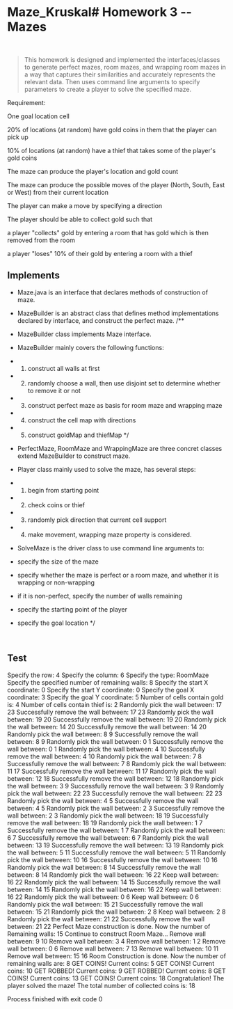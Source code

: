 # Maze_Kruskal# Homework 3 -- Mazes
<br>

> This homework is designed and implemented the interfaces/classes to generate perfect mazes, room mazes, and wrapping room mazes in a way that captures their similarities and accurately represents the relevant data. Then uses command line arguments to specify parameters to create a player to solve the specified maze.

Requirement:

One goal location cell

20% of locations (at random) have gold coins in them that the player can pick up

10% of locations (at random) have a thief that takes some of the player's gold coins

The maze can produce the player's location and gold count

The maze can produce the possible moves of the player (North, South, East or West) from their current location

The player can make a move by specifying a direction

The player should be able to collect gold such that

a player "collects" gold by entering a room that has gold which is then removed from the room

a player "loses" 10% of their gold by entering a room with a thief




## Implements

* Maze.java is an interface that declares methods of construction of maze.

* MazeBuilder is an abstract class that defines method implementations declared by interface, and construct the perfect maze.
/**
 * MazeBuilder class implements Maze interface.
 * MazeBuilder mainly covers the following functions:
 * 1. construct all walls at first
 * 2. randomly choose a wall, then use disjoint set to determine whether to remove it or not
 * 3. construct perfect maze as basis for room maze and wrapping maze
 * 4. construct the cell map with directions
 * 5. construct goldMap and thiefMap
 */

* PerfectMaze, RoomMaze and WrappingMaze are three concret classes extend MazeBuilder to construct maze. 

 * Player class mainly used to solve the maze, has several steps:
 * 1. begin from starting point
 * 2. check coins or thief
 * 3. randomly pick direction that current cell support
 * 4. make movement, wrapping maze property is considered.

 * SolveMaze is the driver class to use command line arguments to:
 * specify the size of the maze
 * specify whether the maze is perfect or a room maze, and whether it is wrapping or non-wrapping
 * if it is non-perfect, specify the number of walls remaining
 * specify the starting point of the player
 * specify the goal location
 */

<br>

## Test
Specify the row: 
4
Specify the column: 
6
Specify the type: 
RoomMaze
Specify the specified number of remaining walls: 
8
Specify the start X coordinate: 
0
Specify the start Y coordinate: 
0
Specify the goal X coordinate: 
3
Specify the goal Y coordinate: 
5
Number of cells contain gold is: 4
Number of cells contain thief is: 2
Randomly pick the wall between: 17 23
Successfully remove the wall between: 17 23
Randomly pick the wall between: 19 20
Successfully remove the wall between: 19 20
Randomly pick the wall between: 14 20
Successfully remove the wall between: 14 20
Randomly pick the wall between: 8 9
Successfully remove the wall between: 8 9
Randomly pick the wall between: 0 1
Successfully remove the wall between: 0 1
Randomly pick the wall between: 4 10
Successfully remove the wall between: 4 10
Randomly pick the wall between: 7 8
Successfully remove the wall between: 7 8
Randomly pick the wall between: 11 17
Successfully remove the wall between: 11 17
Randomly pick the wall between: 12 18
Successfully remove the wall between: 12 18
Randomly pick the wall between: 3 9
Successfully remove the wall between: 3 9
Randomly pick the wall between: 22 23
Successfully remove the wall between: 22 23
Randomly pick the wall between: 4 5
Successfully remove the wall between: 4 5
Randomly pick the wall between: 2 3
Successfully remove the wall between: 2 3
Randomly pick the wall between: 18 19
Successfully remove the wall between: 18 19
Randomly pick the wall between: 1 7
Successfully remove the wall between: 1 7
Randomly pick the wall between: 6 7
Successfully remove the wall between: 6 7
Randomly pick the wall between: 13 19
Successfully remove the wall between: 13 19
Randomly pick the wall between: 5 11
Successfully remove the wall between: 5 11
Randomly pick the wall between: 10 16
Successfully remove the wall between: 10 16
Randomly pick the wall between: 8 14
Successfully remove the wall between: 8 14
Randomly pick the wall between: 16 22
Keep wall between: 16 22
Randomly pick the wall between: 14 15
Successfully remove the wall between: 14 15
Randomly pick the wall between: 16 22
Keep wall between: 16 22
Randomly pick the wall between: 0 6
Keep wall between: 0 6
Randomly pick the wall between: 15 21
Successfully remove the wall between: 15 21
Randomly pick the wall between: 2 8
Keep wall between: 2 8
Randomly pick the wall between: 21 22
Successfully remove the wall between: 21 22
Perfect Maze construction is done. 
Now the number of Remaining walls: 15
Continue to construct Room Maze...
Remove wall between: 9 10
Remove wall between: 3 4
Remove wall between: 1 2
Remove wall between: 0 6
Remove wall between: 7 13
Remove wall between: 10 11
Remove wall between: 15 16
Room Construction is done. 
Now the number of remaining walls are: 8
GET COINS! 
Current coins: 5
GET COINS! 
Current coins: 10
GET ROBBED! 
Current coins: 9
GET ROBBED! 
Current coins: 8
GET COINS! 
Current coins: 13
GET COINS! 
Current coins: 18
Congratulation! 
The player solved the maze!
The total number of collected coins is: 18

Process finished with exit code 0


